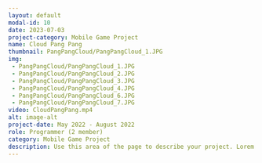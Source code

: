 ```yaml
---
layout: default
modal-id: 10
date: 2023-07-03
project-category: Mobile Game Project
name: Cloud Pang Pang
thumbnail: PangPangCloud/PangPangCloud_1.JPG
img: 
 - PangPangCloud/PangPangCloud_1.JPG
 - PangPangCloud/PangPangCloud_2.JPG
 - PangPangCloud/PangPangCloud_3.JPG
 - PangPangCloud/PangPangCloud_4.JPG
 - PangPangCloud/PangPangCloud_6.JPG
 - PangPangCloud/PangPangCloud_7.JPG
video: CloudPangPang.mp4
alt: image-alt
project-date: May 2022 - August 2022
role: Programmer (2 member)
category: Mobile Game Project
description: Use this area of the page to describe your project. Lorem ipsum dolor sit amet, consectetur adipisicing elit. Mollitia neque assumenda ipsam nihil, molestias magnam, recusandae quos quis inventore quisquam velit asperiores, vitae? Reprehenderit soluta, eos quod consequuntur itaque. Nam.
---
```

